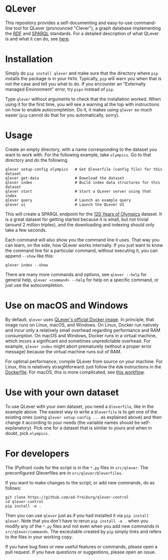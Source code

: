 # QLever

This repository provides a self-documenting and easy-to-use command-line tool
for QLever (pronounced "Clever"), a graph database implementing the
[RDF](https://www.w3.org/TR/rdf11-concepts/) and
[SPARQL](https://www.w3.org/TR/sparql11-overview/) standards. 
For a detailed description of what QLever is and what it can do, see 
[here](https://github.com/ad-freiburg/qlever/blob/master/README.md).

# Installation

Simply do `pip install qlever` and make sure that the directory where `pip`
installs the package is in your `PATH`. Typically, `pip` will warn you when
that is not the case and tell you what to do. If you encounter an "Externally
managed Environment" error, try `pipx` instead of `pip`.

Type `qlever` without arguments to check that the installation worked. When
using it for the first time, you will see a warning at the top with
instructions on how to enable autocompletion. Do it, it makes using `qlever`
so much easier (`pip` cannot do that for you automatically, sorry).

# Usage

Create an empty directory, with a name corresponding to the dataset you want to
work with. For the following example, take `olympics`. Go to that directory
and do the following.

```
qlever setup-config olympics   # Get Qleverfile (config file) for this dataset
qlever get-data                # Download the dataset
qlever index                   # Build index data structures for this dataset
qlever start                   # Start a QLever server using that index
qlever query                   # Launch an example query
qlever ui                      # Launch the QLever UI
```

This will create a SPARQL endpoint for the [120 Years of
Olympics](https://github.com/wallscope/olympics-rdf) dataset. It is a great
dataset for getting started because it is small, but not trivial (around 2
million triples), and the downloading and indexing should only take a few
seconds.

Each command will also show you the command line it uses. That way you can
learn, on the side, how QLever works internally. If you just want to know the
command line for a particular command, without executing it, you can append
`--show` like this:

```
qlever index --show
```

There are many more commands and options, see `qlever --help` for general help,
`qlever <command> --help` for help on a specific command, or just use the
autocompletion.

# Use on macOS and Windows

By default, `qlever` uses [QLever's official Docker
image](https://hub.docker.com/r/adfreiburg/qlever). In principle, that image
runs on Linux, macOS, and Windows. On Linux, Docker run natively
and incur only a relatively small overhead regarding performance and RAM
consumption. On macOS and Windows, Docker runs in a virtual machine, which
incurs a significant and sometimes unpredictable overhead. For example, `qlever
index` might abort prematurely (without a proper error message) because the
virtual machine runs out of RAM.

For optimal performance, compile QLever from source on your machine. For Linux,
this is relatively straightforward: just follow the `RUN` instructions in the
[Dockerfile](https://github.com/ad-freiburg/qlever/blob/master/Dockerfile). For
macOS, this is more complicated, see [this
workflow](https://github.com/ad-freiburg/qlever/actions/workflows/macos.yml).

# Use with your own dataset

To use QLever with your own dataset, you need a `Qleverfile`, like in the
example above. The easiest way to write a `Qleverfile` is to get one of the
existing ones (using `qlever setup-config ...` as explained above) and then
change it according to your needs (the variable names should be
self-explanatory). Pick one for a dataset that is similar to yours and when in
doubt, pick `olympics`.

# For developers

The (Python) code for the script is in the `*.py` files in `src/qlever`. The
preconfigured Qleverfiles are in `src/qlever/Qleverfiles`.

If you want to make changes to the script, or add new commands, do as follows:

```
git clone https://github.com/ad-freiburg/qlever-control
cd qlever-control
pip install -e .
```

Then you can use `qlever` just as if you had installed it via `pip install
qlever`. Note that you don't have to rerun `pip install -e .` when you modify
any of the `*.py` files and not even when you add new commands in
`src/qlever/commands`. The exceutable created by `pip` simply links and refers
to the files in your working copy.

If you have bug fixes or new useful features or commands, please open a pull
request. If you have questions or suggestions, please open an issue.
